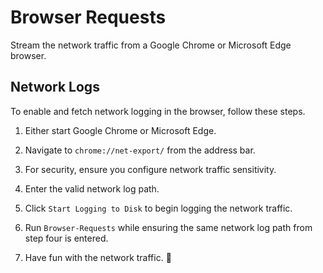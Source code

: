 # Browser Requests

Stream the network traffic from a Google Chrome or Microsoft Edge browser.

## Network Logs

To enable and fetch network logging in the browser, follow these steps.

1) Either start Google Chrome or Microsoft Edge.

2) Navigate to  `chrome://net-export/` from the address bar.

3) For security, ensure you configure network traffic sensitivity.

4) Enter the valid network log path.

6) Click `Start Logging to Disk` to begin logging the network traffic.

7) Run `Browser-Requests` while ensuring the same network log path from step four is entered.

8) Have fun with the network traffic. 🎉
